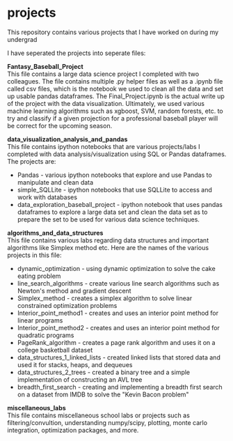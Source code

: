 # projects
This repository contains various projects that I have worked on during my undergrad

I have seperated the projects into seperate files:

**Fantasy_Baseball_Project** <br/>
This file contains a large data science project I completed with two colleagues. The file contains multiple .py helper files as well as a .ipynb file called csv files, which is the notebook we used to clean all the data and set up usable pandas dataframes. The Final_Project.ipynb is the actual write up of the project with the data visualization. Ultimately, we used various machine learning algorithms such as xgboost, SVM, random forests, etc. to try and classify if a given projection for a professional baseball player will be correct for the upcoming season.

**data_visualization_analysis_and_pandas** <br/>
This file contains ipython notebooks that are various projects/labs I completed with data analysis/visualization using SQL or Pandas dataframes. The projects are: <br/>
* Pandas - various ipython notebooks that explore and use Pandas to manipulate and clean data <br/>
* simple_SQLLite - ipython notebooks that use SQLLite to access and work with databases <br/>
* data_exploration_baseball_project - ipython notebook that uses pandas dataframes to explore a large data set and clean the data set as to prepare the set to be used for various data science techniques. 

**algorithms_and_data_structures** <br/>
This file contains various labs regarding data structures and important algorithms like Simplex method etc. Here are the names of the various projects in this file: <br/>
* dynamic_optimization - using dynamic optimization to solve the cake eating problem <br/>
* line_search_algorithms - create various line search algorithms such as Newton's method and gradient descent <br/>
* Simplex_method - creates a simplex algorithm to solve linear constrained optimization problems <br/>
* Interior_point_method1 - creates and uses an interior point method for linear programs <br/>
* Interior_point_method2 - creates and uses an interior point method for quadratic programs <br/>
* PageRank_algorithm - creates a page rank algorithm and uses it on a college basketball dataset <br/>
* data_structures_1_linked_lists - created linked lists that stored data and used it for stacks, heaps, and dequeues <br/>
* data_structures_2_trees - created a binary tree and a simple implementation of constructing an AVL tree <br/>
* breadth_first_search - creating and implementing a breadth first search on a dataset from IMDB to solve the "Kevin Bacon problem" <br/>

**miscellaneous_labs** <br/>
This file contains miscellaneous school labs or projects such as filtering/convultion, understanding numpy/scipy, plotting, monte carlo integration, optimization packages, and more.
